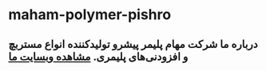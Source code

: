# maham-polymer-pishro
## درباره ما شرکت مهام پلیمر پیشرو تولیدکننده انواع مستربچ و افزودنی‌های پلیمری. [مشاهده وبسایت ما](https://mppishro.com) 
